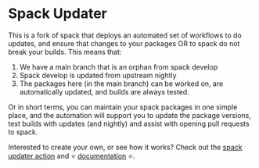 # Spack Updater

This is a fork of spack that deploys an automated set of workflows to do updates,
and ensure that changes to your packages OR to spack do not break your builds.
This means that:

1. We have a main branch that is an orphan from spack develop
2. Spack develop is updated from upstream nightly
3. The packages here (in the main branch) can be worked on, are automatically updated, and builds are always tested.

Or in short terms, you can maintain your spack packages in one simple place,
and the automation will support you to update the package versions, test builds
with updates (and nightly) and assist with opening pull requests to spack.

Interested to create your own, or see how it works?
Check out the [spack updater action](https://github.com/sciworks/spack-updater) and ⭐️ [documentation](https://sciworks.github.io/spack-updater/) ⭐️.
